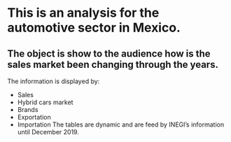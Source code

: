 # This is an analysis for the automotive sector in Mexico. 
## The object is show to the audience how is the sales market been changing through the years. 
The information is displayed by:
-	Sales
-	Hybrid cars market
-	Brands
-	Exportation
-	Importation
The tables are dynamic and are feed by INEGI’s information until December 2019. 
